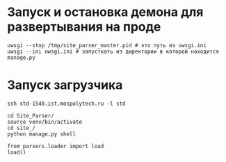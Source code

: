 # Запуск и остановка демона для развертывания на проде
```
uwsgi --stop /tmp/site_parser_master.pid # это путь из uwsgi.ini
uwsgi --ini uwsgi.ini # запусткать из директории в которой находится manage.py
```
# Запуск загрузчика
```
ssh std-1548.ist.mospolytech.ru -l std

cd Site_Parser/
source venv/bin/activate
cd site_/
python manage.py shell

from parsers.loader import load
load()
```
